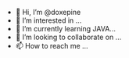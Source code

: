 - 👋 Hi, I’m @doxepine
- 👀 I’m interested in ...
- 🌱 I’m currently learning JAVA...
- 💞️ I’m looking to collaborate on ...
- 📫 How to reach me ...

<!---
doxepine/doxepine is a ✨ special ✨ repository because its `README.md` (this file) appears on your GitHub profile.
You can click the Preview link to take a look at your changes.
--->
